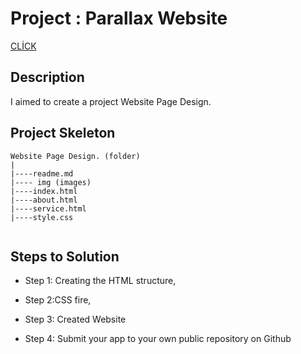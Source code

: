 # Project : Parallax Website 
[CLİCK](https://ilkaybasboga.github.io/hw-css-Website-Page-Design/index.html)

## Description
I aimed to create a project Website Page Design.


## Project Skeleton 

```
Website Page Design. (folder)
|
|----readme.md               
|---- img (images)            
|----index.html  
|----about.html  
|----service.html  
|----style.css   
  

```


## Steps to Solution
  
- Step 1: Creating the HTML structure,

- Step 2:CSS fire,

- Step 3: Created Website
 
- Step 4: Submit your app to your own public repository on Github
